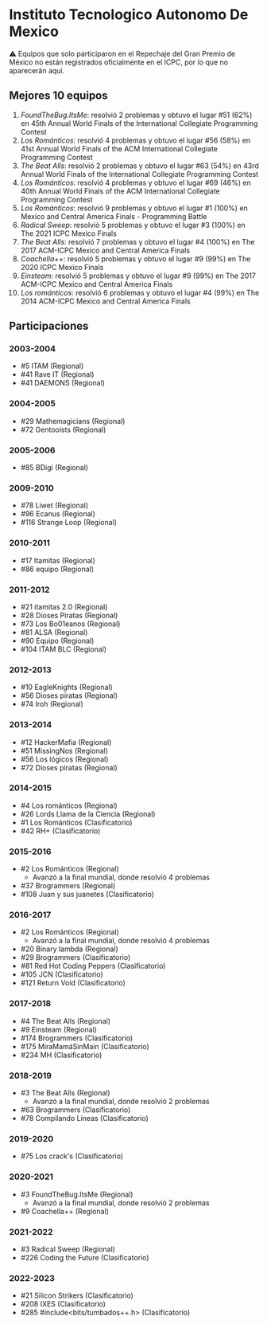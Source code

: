 # Instituto Tecnologico Autonomo De Mexico

:warning: Equipos que solo participaron en el Repechaje del Gran Premio de México no están registrados oficialmente en el ICPC, por lo que no aparecerán aquí.

## Mejores 10 equipos

1. _FoundTheBug.ItsMe_: resolvió 2 problemas y obtuvo el lugar #51 (62%) en 45th Annual World Finals of the International Collegiate Programming Contest
1. _Los Románticos_: resolvió 4 problemas y obtuvo el lugar #56 (58%) en 41st Annual World Finals of the ACM International Collegiate Programming Contest
1. _The Beat Alls_: resolvió 2 problemas y obtuvo el lugar #63 (54%) en 43rd Annual World Finals of the International Collegiate Programming Contest
1. _Los Románticos_: resolvió 4 problemas y obtuvo el lugar #69 (46%) en 40th Annual World Finals of the ACM International Collegiate Programming Contest
1. _Los Románticos_: resolvió 9 problemas y obtuvo el lugar #1 (100%) en Mexico and Central America Finals - Programming Battle
1. _Radical Sweep_: resolvió 5 problemas y obtuvo el lugar #3 (100%) en The 2021 ICPC Mexico Finals
1. _The Beat Alls_: resolvió 7 problemas y obtuvo el lugar #4 (100%) en The 2017 ACM-ICPC Mexico and Central America Finals
1. _Coachella++_: resolvió 5 problemas y obtuvo el lugar #9 (99%) en The 2020 ICPC Mexico Finals
1. _Einsteam_: resolvió 5 problemas y obtuvo el lugar #9 (99%) en The 2017 ACM-ICPC Mexico and Central America Finals
1. _Los románticos_: resolvió 6 problemas y obtuvo el lugar #4 (99%) en The 2014 ACM-ICPC Mexico and Central America Finals

## Participaciones

### 2003-2004

- #5 ITAM (Regional)
- #41 Rave IT (Regional)
- #41 DAEMONS (Regional)

### 2004-2005

- #29 Mathemagicians (Regional)
- #72 Gentooists (Regional)

### 2005-2006

- #85 BDigi (Regional)

### 2009-2010

- #78 Liwet (Regional)
- #96 Ecanus (Regional)
- #116 Strange Loop (Regional)

### 2010-2011

- #17 Itamitas (Regional)
- #86 equipo<T> (Regional)

### 2011-2012

- #21 itamitas 2.0 (Regional)
- #28 Dioses Piratas (Regional)
- #73 Los Bo01eanos (Regional)
- #81 ALSA (Regional)
- #90 Equipo<T> (Regional)
- #104 ITAM BLC (Regional)

### 2012-2013

- #10 EagleKnights (Regional)
- #56 Dioses piratas (Regional)
- #74 Iroh (Regional)

### 2013-2014

- #12 HackerMafia (Regional)
- #51 MissingNos (Regional)
- #56 Los lógicos (Regional)
- #72 Dioses piratas (Regional)

### 2014-2015

- #4 Los románticos (Regional)
- #26 Lords Llama de la Ciencia (Regional)
- #1 Los Románticos (Clasificatorio)
- #42 RH+ (Clasificatorio)

### 2015-2016

- #2 Los Románticos (Regional)
  - Avanzó a la final mundial, donde resolvió 4 problemas
- #37 Brogrammers (Regional)
- #108 Juan y sus juanetes (Clasificatorio)

### 2016-2017

- #2 Los Románticos (Regional)
  - Avanzó a la final mundial, donde resolvió 4 problemas
- #20 Binary lambda (Regional)
- #29 Brogrammers (Clasificatorio)
- #81 Red Hot Coding Peppers (Clasificatorio)
- #105 JCN (Clasificatorio)
- #121 Return Void (Clasificatorio)

### 2017-2018

- #4 The Beat Alls (Regional)
- #9 Einsteam (Regional)
- #174 Brogrammers (Clasificatorio)
- #175 MiraMamáSinMain (Clasificatorio)
- #234 MH (Clasificatorio)

### 2018-2019

- #3 The Beat Alls (Regional)
  - Avanzó a la final mundial, donde resolvió 2 problemas
- #63 Brogrammers (Clasificatorio)
- #78 Compilando Lineas (Clasificatorio)

### 2019-2020

- #75 Los crack's (Clasificatorio)

### 2020-2021

- #3 FoundTheBug.ItsMe (Regional)
  - Avanzó a la final mundial, donde resolvió 2 problemas
- #9 Coachella++ (Regional)

### 2021-2022

- #3 Radical Sweep (Regional)
- #226 Coding the Future (Clasificatorio)

### 2022-2023

- #21 Silicon Strikers (Clasificatorio)
- #208 IXES (Clasificatorio)
- #285 #include<bits/tumbados++.h> (Clasificatorio)



